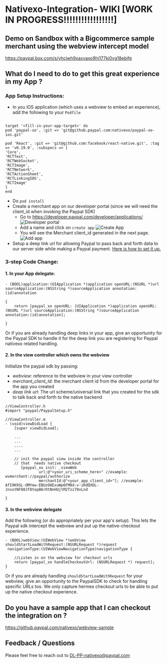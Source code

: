 # Nativexo-Integration- WIKI [WORK IN PROGRESS!!!!!!!!!!!!!!!!!]

## Demo on Sandbox with a Bigcommerce sample merchant using the webview intercept model

https://paypal.box.com/s/yhcjwh9xaxvaxo9hi177ki0vg18ebjfe

## What do I need to do to get this great experience in my App ?

### App Setup Instructions:

* In you iOS application (which uses a webview to embed an experience), add the following to your `Podfile`
```

target '<fill-in-your-app-target>' do
pod 'paypal-xo', :git => 'git@github.paypal.com:nativexo/paypal-xo-ios.git'

pod 'React', :git => 'git@github.com:facebook/react-native.git', :tag => 'v0.19.0', :subspecs => [
'Core',
'RCTText',
'RCTWebSocket',
'RCTImage',
'RCTNetwork',
'RCTActionSheet',
'RCTLinkingIOS',
'RCTImage'
]
end
```
* Do `pod install`
* Create a merchant app on our developer portal (since we will need the client_id when invoking the Paypal SDK)
    * Go to https://developer.paypal.com/developer/applications/
    ![Developer portal](https://github.paypal.com/nativexo/nativexo-integration-Wiki/blob/master/step1.png)
    * Add a name  and click on `create app` 
    ![Create App](https://github.paypal.com/nativexo/nativexo-integration-Wiki/blob/master/step2.png)
    * You will see the Merchant client_id generated in the next page. 
    ![Add app](https://github.paypal.com/nativexo/nativexo-integration-Wiki/blob/master/step3.png)
* Setup a deep link url for allowing Paypal to pass back and forth data to our server side while making a Paypal payment. [Here is how to set it up.](http://www.idev101.com/code/Objective-C/custom_url_schemes.html)

### 3-step Code Change:

#### 1. In your App delegate:
```
- (BOOL)application:(UIApplication *)application openURL:(NSURL *)url sourceApplication:(NSString *)sourceApplication annotation:(id)annotation

{
    return [paypal_xo openURL: (UIApplication *)application openURL:(NSURL *)url sourceApplication:(NSString *)sourceApplication annotation:(id)annotation];
    
}
```

Or if you are already handling deep links in your app, give an opportunity for the Paypal SDK to handle it for the deep link you are registering for Paypal nativexo related handling.

#### 2. In the view controller which owns the webview 
Initialize the paypal sdk by passing:
   * *webview*: reference to the webview in your view controller
   * *merchant_client_Id*: the merchant client id from the developer portal for the app you created
   * *deep link url*: The url scheme/universal link that you created for the sdk to talk back and forth to the native backend
   
   
```
//ViewController.h
#import "paypal/PaypalSetup.h"

//ViewController.m
- (void)viewDidLoad {
    [super viewDidLoad];

    ...
    ...
    ....
    ...

    // init the paypal view inside the controller
    // that  needs native checkout
       [paypal_xo init: _viewWeb
               url:@"<your_uri_scheme_here>" //example: wvmerchant://paypal/authorize
               merchantId:@"<your_app_client_id>"]; //example: AfI9K9SL-OMYew-EBUzO8ExuWp6FM8d-v-iRdQXDL-JnsotNF88Jf8tepB6rOtNnHUjtM2Tzz70xLnd
    
}
```

#### 3. In the webview delegate

Add the following (or do appropriately per your app's setup). This lets the Paypal sdk intercept the webview and put up the  native-checkout experience.

```
- (BOOL)webView:(UIWebView *)webView
shouldStartLoadWithRequest:(NSURLRequest *)request
 navigationType:(UIWebViewNavigationType)navigationType {

    //Listen in on the webview for checkout urls
    return [paypal_xo handleCheckoutUrl: (NSURLRequest *) request];
}

```

Or if you are already handling `shouldStartLoadWithRequest` for your webview, give an opportunity to the PaypalSDK to check for handling specific URLs too. We only capture hermes checkout urls to be able to put up the native checkout experience.

## Do you have a sample app that I can checkout the integration on ?

https://github.paypal.com/nativexo/webview-sample

## Feedback / Questions

Please feel free to reach out to DL-PP-nativexo@paypal.com






